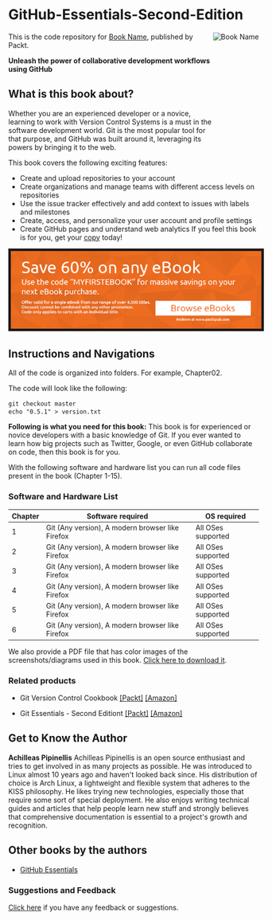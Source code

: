 # GitHub-Essentials-Second-Edition

<a href="https://www.packtpub.com/web-development/github-essentials-second-edition?utm_source=github&utm_medium=repository&utm_campaign=9781789138337"><img src="https://www.packtpub.com/sites/default/files/B10613.png" alt="Book Name" height="256px" align="right"></a>

This is the code repository for [Book Name](https://www.packtpub.com/web-development/github-essentials-second-edition?utm_source=github&utm_medium=repository&utm_campaign=9781789138337), published by Packt.

**Unleash the power of collaborative development workflows using GitHub**

## What is this book about?
Whether you are an experienced developer or a novice, learning to work with Version Control Systems is a must in the software development world. Git is the most popular tool for that purpose, and GitHub was built around it, leveraging its powers by bringing it to the web.

This book covers the following exciting features: 
* Create and upload repositories to your account
* Create organizations and manage teams with different access levels on repositories
* Use the issue tracker effectively and add context to issues with labels and milestones
* Create, access, and personalize your user account and profile settings
* Create GitHub pages and understand web analytics
If you feel this book is for you, get your [copy](https://www.amazon.com/dp/1789138337) today!

<a href="https://www.packtpub.com/?utm_source=github&utm_medium=banner&utm_campaign=GitHubBanner"><img src="https://raw.githubusercontent.com/PacktPublishing/GitHub/master/GitHub.png" 
alt="https://www.packtpub.com/" border="5" /></a>


## Instructions and Navigations
All of the code is organized into folders. For example, Chapter02.

The code will look like the following:
```
git checkout master
echo "0.5.1" > version.txt
```

**Following is what you need for this book:**
	This book is for experienced or novice developers with a basic knowledge of Git. If you ever wanted to learn how big projects such as Twitter, Google, or even GitHub collaborate on code, then this book is for you.

With the following software and hardware list you can run all code files present in the book (Chapter 1-15).

### Software and Hardware List

| Chapter  | Software required                                 | OS required        |
| -------- | --------------------------------------------------| -------------------|
| 1        | Git (Any version), A modern browser like Firefox  | All OSes supported |
| 2        | Git (Any version), A modern browser like Firefox  | All OSes supported |
| 3        | Git (Any version), A modern browser like Firefox  | All OSes supported |
| 4        | Git (Any version), A modern browser like Firefox  | All OSes supported |
| 5        | Git (Any version), A modern browser like Firefox  | All OSes supported |
| 6        | Git (Any version), A modern browser like Firefox  | All OSes supported |



We also provide a PDF file that has color images of the screenshots/diagrams used in this book. [Click here to download it](http://www.packtpub.com/sites/default/files/downloads/GitHubEssentialsSecondEdition_ColorImages.pdf).

### Related products
* Git Version Control Cookbook [[Packt]](https://www.packtpub.com/application-development/git-version-control-cookbook?utm_source=github&utm_medium=repository&utm_campaign=9781782168454) [[Amazon]](https://www.amazon.com/dp/1782168451)

* Git Essentials - Second Editiont [[Packt]](https://www.packtpub.com/application-development/git-essentials-second-edition?utm_source=github&utm_medium=repository&utm_campaign=9781787120723) [[Amazon]](https://www.amazon.com/dp/1787120724)

## Get to Know the Author
**Achilleas Pipinellis**
Achilleas Pipinellis is an open source enthusiast and tries to get involved in as many projects as possible. He was introduced to Linux almost 10 years ago and haven't looked back since. His distribution of choice is Arch Linux, a lightweight and flexible system that adheres to the KISS philosophy. He likes trying new technologies, especially those that require some sort of special deployment. He also enjoys writing technical guides and articles that help people learn new stuff and strongly believes that comprehensive documentation is essential to a project's growth and recognition.


## Other books by the authors
* [GitHub Essentials](https://www.packtpub.com/application-development/github-essentials?utm_source=github&utm_medium=repository&utm_campaign=9781783553716)

### Suggestions and Feedback
[Click here](https://docs.google.com/forms/d/e/1FAIpQLSdy7dATC6QmEL81FIUuymZ0Wy9vH1jHkvpY57OiMeKGqib_Ow/viewform) if you have any feedback or suggestions.
